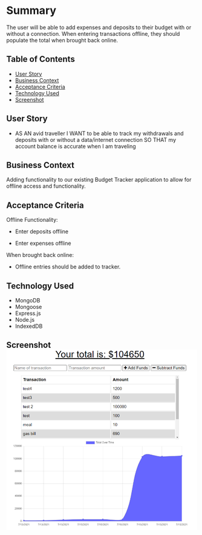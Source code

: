 # Summary
The user will be able to add expenses and deposits to their budget with or without a connection. When entering transactions offline, they should populate the total when brought back online.


## Table of Contents
- [User Story](#userstory)
- [Business Context](#businesscontext)
- [Acceptance Criteria](#acceptancecriteria)
- [Technology Used](#technologyused)
- [Screenshot](#screenshot)


## User Story

* AS AN avid traveller
I WANT to be able to track my withdrawals and deposits with or without a data/internet connection
SO THAT my account balance is accurate when I am traveling

## Business Context

Adding functionality to our existing Budget Tracker application to allow for offline access and functionality.

## Acceptance Criteria

Offline Functionality:

  * Enter deposits offline

  * Enter expenses offline

When brought back online:

  * Offline entries should be added to tracker.

## Technology Used

  * MongoDB
  * Mongoose
  * Express.js
  * Node.js
  * IndexedDB

## Screenshot![](./images/screenshot.PNG "Description goes here")
